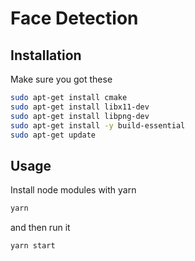 # Face Detection

## Installation

Make sure you got these

```bash
sudo apt-get install cmake
sudo apt-get install libx11-dev
sudo apt-get install libpng-dev
sudo apt-get install -y build-essential
sudo apt-get update
```

## Usage

Install node modules with yarn

```bash
yarn
```
and then run it

```bash
yarn start
```
